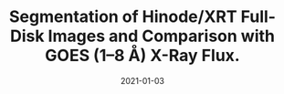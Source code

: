 ---
title: "Segmentation of Hinode/XRT Full-Disk Images and Comparison with GOES (1–8 Å) X-Ray Flux."
collection: publications
permalink: /publications/2021-adithya
date: 2021-01-03
line_author: 'H. N. Adithya, R. Kariyappa, I. Shinsuke, K. Kanya, J. Zender, L. Damé, <b>G. Giono</b>, E. DeLuca and M. Weber'
line_title: '“Segmentation of Hinode/XRT Full-Disk Images and Comparison with GOES (1–8 Å) X-Ray Flux.“'
line_journal: '<i>Solar Physics</i>, Volume 296, Issue 71, (2021)'
doi: '10.1007/s11207-021-01785-6'
---